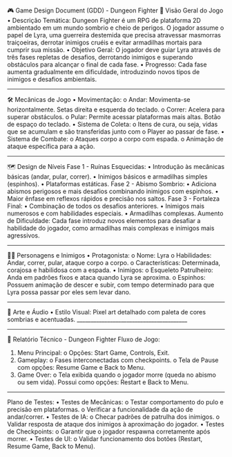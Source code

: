 🎮 Game Design Document (GDD) - Dungeon Fighter
📌 Visão Geral do Jogo
•	Descrição Temática: Dungeon Fighter é um RPG de plataforma 2D ambientado em um mundo sombrio e cheio de perigos. O jogador assume o papel de Lyra, uma guerreira destemida que precisa atravessar masmorras traiçoeiras, derrotar inimigos cruéis e evitar armadilhas mortais para cumprir sua missão.
•	Objetivo Geral: O jogador deve guiar Lyra através de três fases repletas de desafios, derrotando inimigos e superando obstáculos para alcançar o final de cada fase.
•	Progresso: Cada fase aumenta gradualmente em dificuldade, introduzindo novos tipos de inimigos e desafios ambientais.
________________________________________
🛠️ Mecânicas de Jogo
•	Movimentação:
o	Andar: Movimenta-se horizontalmente. Setas direita e esquerda do teclado.
o	Correr: Acelera para superar obstáculos.
o	Pular: Permite acessar plataformas mais altas. Botão de espaço do teclado.
•	Sistema de Coleta:
o	Itens de cura, ou seja, vidas que se acumulam e são transferidas junto com o Player ao passar de fase.
•	Sistema de Combate:
o	Ataques corpo a corpo com espada.
o	Animação de ataque específica para a ação.
________________________________________
🗺️ Design de Níveis
Fase 1 - Ruínas Esquecidas:
•	Introdução às mecânicas básicas (andar, pular, correr).
•	Inimigos básicos e armadilhas simples (espinhos).
•	Plataformas estáticas.
Fase 2 - Abismo Sombrio:
•	Adiciona abismos perigosos e mais desafios combinando inimigos com espinhos.
•	Maior ênfase em reflexos rápidos e precisão nos saltos.
Fase 3 - Fortaleza Final:
•	Combinação de todos os desafios anteriores.
•	Inimigos mais numerosos e com habilidades especiais.
•	Armadilhas complexas.
Aumento de Dificuldade: Cada fase introduz novos elementos para desafiar a habilidade do jogador, como armadilhas mais complexas e inimigos mais agressivos.
________________________________________
🦸‍♀️ Personagens e Inimigos
•	Protagonista:
o	Nome: Lyra
o	Habilidades: Andar, correr, pular, ataque corpo a corpo.
o	Características: Determinada, corajosa e habilidosa com a espada.
•	Inimigos:
o	Esqueleto Patrulheiro: Anda em padrões fixos e ataca quando Lyra se aproxima.
o	Espinhos: Possuem animação de descer e subir, com tempo determinado para que Lyra possa passar por eles sem levar dano.
________________________________________
🎨 Arte e Áudio
•	Estilo Visual: Pixel art detalhado com paleta de cores sombrias e acentuadas. ________________________________________
________________________________________
📑 Relatório Técnico - Dungeon Fighter
Fluxo de Jogo:
1.	Menu Principal:
o	Opções: Start Game, Controls, Exit.
2.	Gameplay:
o	Fases interconectadas com checkpoints.
o	Tela de Pause com opções: Resume Game e Back to Menu.
3.	Game Over:
o	Tela exibida quando o jogador morre (queda no abismo ou sem vida). Possui como opções: Restart e Back to Menu.
________________________________________
Plano de Testes:
•	Testes de Mecânicas:
o	Testar comportamento do pulo e precisão em plataformas.
o	Verificar a funcionalidade da ação de andar/correr.
•	Testes de IA:
o	Checar padrões de patrulha dos inimigos.
o	Validar resposta de ataque dos inimigos à aproximação do jogador.
•	Testes de Checkpoints:
o	Garantir que o jogador respawna corretamente após morrer.
•	Testes de UI:
o	Validar funcionamento dos botões (Restart, Resume Game, Back to Menu).
